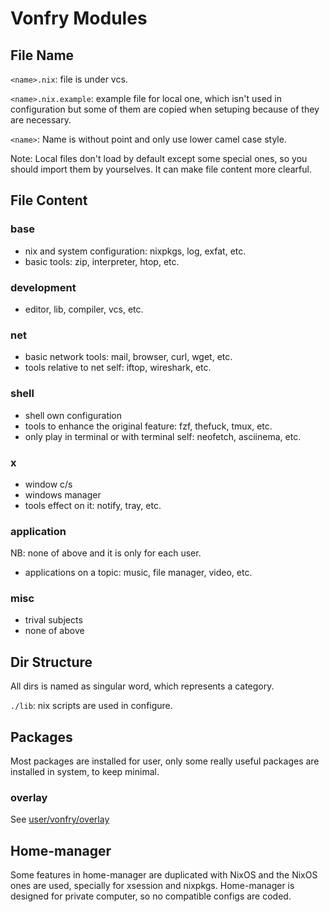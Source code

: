 # Vonfry Modules

## File Name

`<name>.nix`: file is under vcs.

`<name>.nix.example`: example file for local one, which isn't used in
configuration but some of them are copied when setuping because of they are
necessary.

`<name>`: Name is without point and only use lower camel case style.

Note: Local files don't load by default except some special ones, so you should
import them by yourselves. It can make file content more clearful.

## File Content

### base
- nix and system configuration: nixpkgs, log, exfat, etc.
- basic tools: zip, interpreter, htop, etc.

### development
- editor, lib, compiler, vcs, etc.

### net
- basic network tools: mail, browser, curl, wget, etc.
- tools relative to net self: iftop, wireshark, etc.

### shell
- shell own configuration
- tools to enhance the original feature: fzf, thefuck, tmux, etc.
- only play in terminal or with terminal self: neofetch, asciinema, etc.

### x
- window c/s
- windows manager
- tools effect on it: notify, tray, etc.

### application
NB: none of above and it is only for each user.

- applications on a topic: music, file manager, video, etc.

### misc
- trival subjects
- none of above

## Dir Structure

All dirs is named as singular word, which represents a category.

`./lib`: nix scripts are used in configure.

## Packages

Most packages are installed for user, only some really useful packages are
installed in system, to keep minimal.

### overlay

See [user/vonfry/overlay](./user/vonfry/overlay/readme.md)

## Home-manager

Some features in home-manager are duplicated with NixOS and the NixOS ones are
used, specially for xsession and nixpkgs. Home-manager is designed for private
computer, so no compatible configs are coded.

